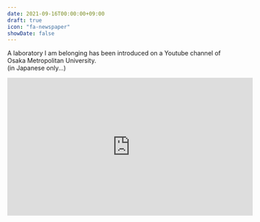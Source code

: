 ```yaml
---
date: 2021-09-16T00:00:00+09:00
draft: true
icon: "fa-newspaper"
showDate: false
---
```


A laboratory I am belonging has been introduced on a Youtube channel of Osaka Metropolitan University.  
(in Japanese only...)

<iframe width="560" height="315" src="https://www.youtube-nocookie.com/embed/BBdCeKBs93c" title="YouTube video player" frameborder="0" allow="accelerometer; autoplay; clipboard-write; encrypted-media; gyroscope; picture-in-picture" allowfullscreen></iframe>